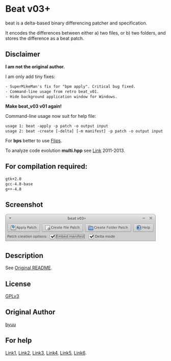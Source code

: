 Beat v03+
====

beat is a delta-based binary differencing patcher and specification.

It encodes the differences between either a) two files, or b) two folders, and stores the difference as a beat patch.

## Disclaimer

**I am not the original author.**

I am only add tiny fixes:

    - SuperMikeMan's fix for "bpm apply". Critical bug fixed.
    - Command-line usage from retro beat_v01.
    - Hide background application window for Windows.

**Make beat_v03 v01 again!**

Command-line usage now suit for help file:

    usage 1: beat -apply -p patch -o output input
    usage 2: beat -create [-delta] [-m manifest] -p patch -o output input

For **bps** better to use [Flips](https://github.com/Alcaro/Flips).

To analyze code evolution **multi.hpp** see [Link](https://archive.org/details/tukuyomi-snes-archive) 2011-2013.

## For compilation required:

    gtk+2.0
    gcc-4.8-base
    g++-4.8


## Screenshot

![Screenshot](https://github.com/Rus3545/byuu.org-beat/raw/master/beat/out/Beat.png)

## Description

See [Original README](http://htmlpreview.github.io/?https://github.com/Rus3545/byuu.org-beat/blob/master/beat/beat.html).

## License

[GPLv3](/LICENSE)

## Original Author

[byuu](https://byuu.org/tool/beat/)

## For help
[Link1](http://151.236.14.55/byuubackup/viewtopic.php@f=10&t=3114.html), 
[Link2](http://151.236.14.55/byuubackup/viewtopic.php@f=10&t=3161.html), 
[Link3](http://151.236.14.55/byuubackup/viewtopic.php@f=10&t=3092.html), 
[Link4](http://helmet.kafuka.org/byuubackup/viewtopic.php@f=10&t=1919.html), 
[Link5](https://www.smwcentral.net/?p=viewthread&t=73147), 
[Link6](https://www.romhacking.net/forum/index.php?topic=15252.0).

